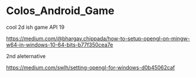 # Colos_Android_Game
cool 2d ish game API 19


https://medium.com/@bhargav.chippada/how-to-setup-opengl-on-mingw-w64-in-windows-10-64-bits-b77f350cea7e

2nd aleternative

https://medium.com/swlh/setting-opengl-for-windows-d0b45062caf
